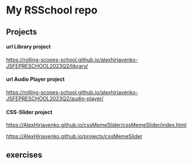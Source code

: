 # My RSSchool repo

## Projects

#### url Library project

https://rolling-scopes-school.github.io/alexhiriavenko-JSFEPRESCHOOL2023Q2/library/

#### url Audio Player project

https://rolling-scopes-school.github.io/alexhiriavenko-JSFEPRESCHOOL2023Q2/audio-player/

#### CSS-Slider project

https://AlexHiriavenko.github.io/cssMemeSlider/cssMemeSlider/index.html

https://AlexHiriavenko.github.io/projects/cssMemeSlider

## exercises
